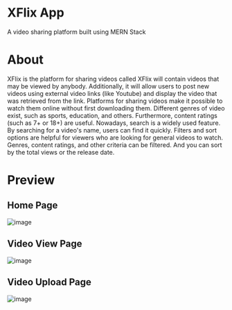 # XFlix App
A video sharing platform built using MERN Stack
# About
XFlix is the platform for sharing videos called XFlix will contain videos
that may be viewed by anybody. Additionally, it will allow
users to post new videos using external video links (like
Youtube) and display the video that was retrieved from the
link.
Platforms for sharing videos make it possible to watch
them online without first downloading them. Different genres
of video exist, such as sports, education, and others.
Furthermore, content ratings (such as 7+ or 18+) are useful.
Nowadays, search is a widely used feature. By searching
for a video's name, users can find it quickly. Filters and sort
options are helpful for viewers who are looking for general
videos to watch. Genres, content ratings, and other criteria
can be filtered. And you can sort by the total views or the
release date.
# Preview
## Home Page
![image](https://user-images.githubusercontent.com/68597674/210133891-922160c2-3f88-4eb3-aef4-ba91db763648.png)
## Video View Page
![image](https://user-images.githubusercontent.com/68597674/210133919-06d3be8d-ef86-47cd-b55d-a2145d64a88f.png)
## Video Upload Page
![image](https://user-images.githubusercontent.com/68597674/210133934-c1e2d78f-fd98-4bee-92af-7300d16e3863.png)
